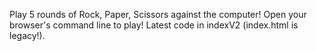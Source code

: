 Play 5 rounds of Rock, Paper, Scissors against the computer!
Open your browser's command line to play!
Latest code in indexV2 (index.html is legacy!).